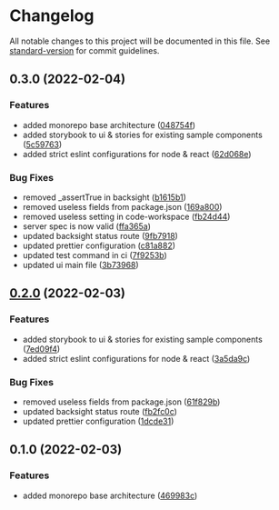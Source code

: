 # Changelog

All notable changes to this project will be documented in this file. See [standard-version](https://github.com/conventional-changelog/standard-version) for commit guidelines.

## 0.3.0 (2022-02-04)


### Features

* added monorepo base architecture ([048754f](https://github.com/matthieu-locussol/Insightable/commit/048754f0b08b3d93679d56ad907e1c16f2651a06))
* added storybook to ui & stories for existing sample components ([5c59763](https://github.com/matthieu-locussol/Insightable/commit/5c59763705175bace755f56de7bfa414961393e8))
* added strict eslint configurations for node & react ([62d068e](https://github.com/matthieu-locussol/Insightable/commit/62d068ecfe41a5aa9a75a68ce42fa63d632e3170))


### Bug Fixes

* removed _assertTrue in backsight ([b1615b1](https://github.com/matthieu-locussol/Insightable/commit/b1615b10aa02c68aded27622edfb9464271c6664))
* removed useless fields from package.json ([169a800](https://github.com/matthieu-locussol/Insightable/commit/169a8002f4acc0c1bc4840ce1fe220ab88510cd9))
* removed useless setting in code-workspace ([fb24d44](https://github.com/matthieu-locussol/Insightable/commit/fb24d445f967d57c59bb92b4ca6376c3a0be46c2))
* server spec is now valid ([ffa365a](https://github.com/matthieu-locussol/Insightable/commit/ffa365a5eba772c9171bcbade38d96a066d3fc31))
* updated backsight status route ([9fb7918](https://github.com/matthieu-locussol/Insightable/commit/9fb7918c75e8bc6085883fe6c7aff8a7e83530cf))
* updated prettier configuration ([c81a882](https://github.com/matthieu-locussol/Insightable/commit/c81a88297b998eada6b968c9859f4fe24f8b9330))
* updated test command in ci ([7f9253b](https://github.com/matthieu-locussol/Insightable/commit/7f9253b36807074a95c2b33f8cbe13e2f7230852))
* updated ui main file ([3b73968](https://github.com/matthieu-locussol/Insightable/commit/3b73968ec84fe3fd51c2cc1faaea1b9118634195))

## [0.2.0](https://github.com/matthieu-locussol/Insightable/compare/v0.1.0...v0.2.0) (2022-02-03)


### Features

* added storybook to ui & stories for existing sample components ([7ed09f4](https://github.com/matthieu-locussol/Insightable/commit/7ed09f44352a2b7d07d02f81f6fadca7108d7e81))
* added strict eslint configurations for node & react ([3a5da9c](https://github.com/matthieu-locussol/Insightable/commit/3a5da9cd9e94c489b3eba14a6b0da9fc9342836e))


### Bug Fixes

* removed useless fields from package.json ([61f829b](https://github.com/matthieu-locussol/Insightable/commit/61f829bf3615faa02ee0c7c37080df38578f6a92))
* updated backsight status route ([fb2fc0c](https://github.com/matthieu-locussol/Insightable/commit/fb2fc0c8fbc4fdef9a4c6b69dbb7228316481849))
* updated prettier configuration ([1dcde31](https://github.com/matthieu-locussol/Insightable/commit/1dcde31f52bf92751bcf3f404e4e9a7a9961bce5))

## 0.1.0 (2022-02-03)


### Features

* added monorepo base architecture ([469983c](https://github.com/matthieu-locussol/Insightable/commit/469983c65440b8f489ced0c9c34593fdf62be979))
